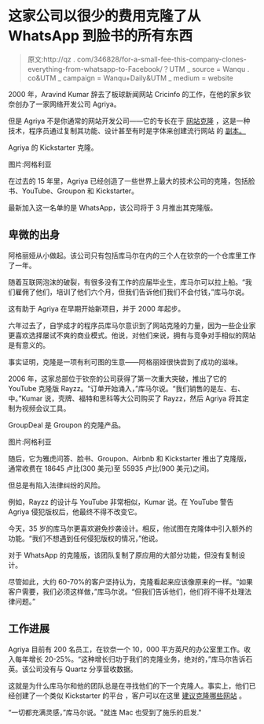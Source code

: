 # 这家公司以很少的费用克隆了从 WhatsApp 到脸书的所有东西

> 原文:http://qz . com/346828/for-a-small-fee-this-company-clones-everything-from-whatsapp-to-Facebook/？UTM _ source = Wanqu . co&UTM _ campaign = Wanqu+Daily&UTM _ medium = website

2000 年，Aravind Kumar 辞去了板球新闻网站 Cricinfo 的工作，在他的家乡钦奈创办了一家网络开发公司 Agriya。

但是 Agriya 不是你通常的网站开发公司——它的专长在于 [网站克隆](http://www.ehow.com/facts_6816849_website-cloning_.html) ，这是一种技术，程序员通过复制其功能、设计甚至有时是字体来创建流行网站 的 [副本。](http://www.forbes.com/2008/06/11/facebook-clones-foreign-tech-ebiz-cx_ag_0612facebook.html)



Agriya 的 Kickstarter 克隆。

图片:阿格利亚



在过去的 15 年里，Agriya 已经创造了一些世界上最大的技术公司的克隆，包括脸书、YouTube、Groupon 和 Kickstarter。

最新加入这一名单的是 WhatsApp，该公司将于 3 月推出其克隆版。

## 卑微的出身

阿格丽娅从小做起。该公司只有包括库马尔在内的三个人在钦奈的一个仓库里工作了一年。

随着互联网泡沫的破裂，有很多没有工作的应届毕业生，库马尔可以拉上船。“我们雇佣了他们，培训了他们六个月，但我们告诉他们我们不会付钱，”库马尔说。

这有助于 Agriya 在早期开始新项目，并于 2000 年起步。

六年过去了，自学成才的程序员库马尔意识到了网站克隆的力量，因为一些企业家更喜欢选择屡试不爽的商业模式。他说，对他们来说，拥有与竞争对手相似的网站是有意义的。

事实证明，克隆是一项有利可图的生意——阿格丽娅很快尝到了成功的滋味。

2006 年，这家总部位于钦奈的公司获得了第一次重大突破，推出了它的 YouTube 克隆版 Rayzz。“订单开始涌入，”库马尔说。“我们销售的是左、右、中。”Kumar 说，壳牌、福特和思科等大公司购买了 Rayzz，然后 Agriya 将其定制为视频会议工具。



GroupDeal 是 Groupon 的克隆产品。

图片:阿格利亚



随后，它为雅虎问答、脸书、Groupon、Airbnb 和 Kickstarter 推出了克隆版，通常收费在 18645 卢比(300 美元)至 55935 卢比(900 美元)之间。

但总是有陷入法律纠纷的风险。

例如，Rayzz 的设计与 YouTube 非常相似，Kumar 说。在 YouTube 警告 Agriya 侵犯版权后，他最终不得不改变它。

今天，35 岁的库马尔更喜欢避免抄袭设计。相反，他试图在克隆体中引入额外的功能。“我们不想遇到任何侵犯版权的情况，”他说。

对于 WhatsApp 的克隆版，该团队复制了原应用的大部分功能，但没有复制设计。

尽管如此，大约 60-70%的客户坚持认为，克隆看起来应该像原来的一样。“如果客户需要，我们必须这样做，”库马尔说。“但我们告诉他们，他们将不得不处理法律问题。”

## 工作进展

Agriya 目前有 200 名员工，在钦奈一个 10，000 平方英尺的办公室里工作。收入每年增长 20-25%。“这种增长归功于我们的克隆业务，绝对的，”库马尔告诉石英。该公司没有与 Quartz 分享营收数据。

这就是为什么库马尔和他的团队总是在寻找他们的下一个克隆人。事实上，他们已经创建了一个类似 Kickstarter 的平台 ，客户可以在这里 [建议克隆哪些网站](http://customers.agriya.com/ideas/poggled-com-clone-script) 。

“一切都充满灵感，”库马尔说。"就连 Mac 也受到了施乐的启发."